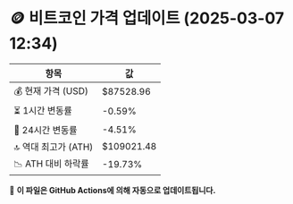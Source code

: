 # 🪙 비트코인 가격 업데이트 (2025-03-07 12:34)

| 항목                | 값 |
|--------------------|----------------|
| 💰 현재 가격 (USD) | $87528.96 |
| ⏳ 1시간 변동률    | -0.59% |
| 📆 24시간 변동률   | -4.51% |
| 🔝 역대 최고가 (ATH) | $109021.48 |
| 📉 ATH 대비 하락률 | -19.73% |

🔄 **이 파일은 GitHub Actions에 의해 자동으로 업데이트됩니다.**
